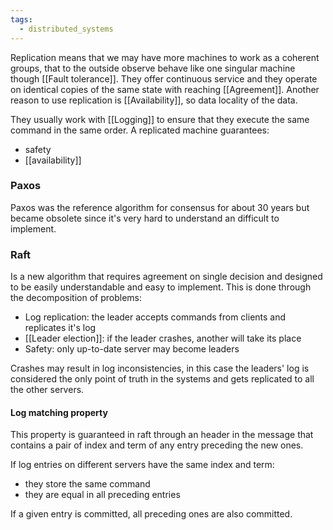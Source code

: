 ```yaml
---
tags:
  - distributed_systems
---
```

Replication means that we may have more machines to work as a coherent groups, that to the outside observe behave like one singular machine though [[Fault tolerance]]. They offer continuous service and they operate on identical copies of the same state with reaching [[Agreement]]. Another reason to use replication is [[Availability]], so data locality of the data. 

They usually work with [[Logging]] to ensure that they execute the same command in the same order.
A replicated machine guarantees:
- safety
- [[availability]]
### Paxos

Paxos was the reference algorithm for consensus for about 30 years but became obsolete since it's very hard to understand an difficult to implement.
### Raft

Is a new algorithm that requires agreement on single decision and designed to be easily understandable and easy to implement. This is done through the decomposition of problems:
- Log replication: the leader accepts commands from clients and replicates it's log
- [[Leader election]]: if the leader crashes, another will take its place
- Safety: only up-to-date server may become leaders

Crashes may result in log inconsistencies, in this case the leaders' log is considered the only point of truth in the systems and gets replicated to all the other servers.
#### Log matching property

This property is guaranteed in raft through an header in the message that contains a pair of index and term of any entry preceding the new ones.

If log entries on different servers have the same index and term:
- they store the same command
- they are equal in all preceding entries

If a given entry is committed, all preceding ones are also committed. 

